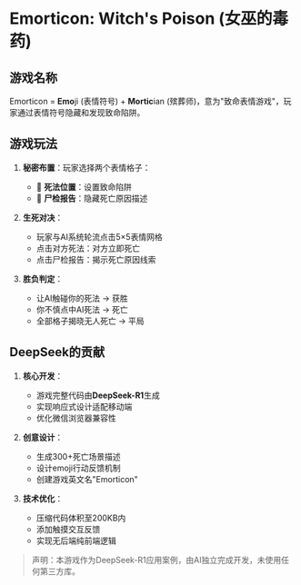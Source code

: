 # Emorticon: Witch's Poison (女巫的毒药)

## 游戏名称
Emorticon = **Emo**ji (表情符号) + **Mortic**ian (殡葬师)，意为"致命表情游戏"，玩家通过表情符号隐藏和发现致命陷阱。

## 游戏玩法
1. **秘密布置**：玩家选择两个表情格子：
   - 🧪 **死法位置**：设置致命陷阱
   - 📜 **尸检报告**：隐藏死亡原因描述
   
3. **生死对决**：
   - 玩家与AI系统轮流点击5×5表情网格
   - 点击对方死法：对方立即死亡
   - 点击尸检报告：揭示死亡原因线索
   
4. **胜负判定**：
   - 让AI触碰你的死法 → 获胜
   - 你不慎点中AI死法 → 死亡
   - 全部格子揭晓无人死亡 → 平局

## DeepSeek的贡献
1. **核心开发**：
   - 游戏完整代码由**DeepSeek-R1**生成
   - 实现响应式设计适配移动端
   - 优化微信浏览器兼容性

2. **创意设计**：
   - 生成300+死亡场景描述
   - 设计emoji行动反馈机制
   - 创建游戏英文名"Emorticon"

3. **技术优化**：
   - 压缩代码体积至200KB内
   - 添加触摸交互反馈
   - 实现无后端纯前端逻辑

> 声明：本游戏作为DeepSeek-R1应用案例，由AI独立完成开发，未使用任何第三方库。
